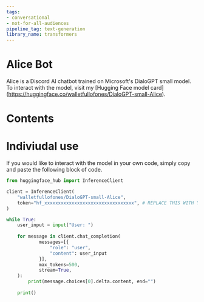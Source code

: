 ```yaml
---
tags:
- conversational
- not-for-all-audiences
pipeline_tag: text-generation
library_name: transformers
---
```


# Alice Bot
Alice is a Discord AI chatbot trained on Microsoft's DialoGPT small model. To interact with the model, visit my [Hugging Face model card] (https://huggingface.co/walletfullofones/DialoGPT-small-Alice). 

# Contents
## 

# Indiviudal use
If you would like to interact with the model in your own code, simply copy and paste the following block of code. 
```python
from huggingface_hub import InferenceClient

client = InferenceClient(
    "walletfullofones/DialoGPT-small-Alice",
    token="hf_xxxxxxxxxxxxxxxxxxxxxxxxxxxxxxxxx", # REPLACE THIS WITH YOUR OWN HUGGING FACE ACCESS TOKEN
)

while True:
    user_input = input("User: ")
    
    for message in client.chat_completion(
            messages=[{
                "role": "user",
                "content": user_input
            }],
            max_tokens=500,
            stream=True,
    ):
        print(message.choices[0].delta.content, end="")
    
    print()
```
